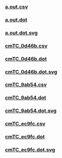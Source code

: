 ### [a.out.csv](a.out.csv)
### [a.out.dot](a.out.dot)
### [a.out.dot.svg](a.out.dot.svg)
### [cmTC_0d46b.csv](cmTC_0d46b.csv)
### [cmTC_0d46b.dot](cmTC_0d46b.dot)
### [cmTC_0d46b.dot.svg](cmTC_0d46b.dot.svg)
### [cmTC_9ab54.csv](cmTC_9ab54.csv)
### [cmTC_9ab54.dot](cmTC_9ab54.dot)
### [cmTC_9ab54.dot.svg](cmTC_9ab54.dot.svg)
### [cmTC_ec9fc.csv](cmTC_ec9fc.csv)
### [cmTC_ec9fc.dot](cmTC_ec9fc.dot)
### [cmTC_ec9fc.dot.svg](cmTC_ec9fc.dot.svg)
